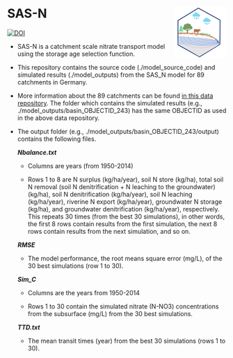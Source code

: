 # SAS-N <a href="https://github.com/tamnva/SAS_N/blob/master/sas_logo.svg"><img src="sas_logo.svg" align="right" height="120" /></a>

[![DOI](https://zenodo.org/badge/509562497.svg)](https://zenodo.org/badge/latestdoi/509562497)
- SAS-N is a catchment scale nitrate transport model using the storage age selection function.
- This repository contains the source code (./model_source_code) and simulated results (./model_outputs) from the SAS_N model for 89 catchments in Germany. 

- More information about the 89 catchments can be found [in this data repository](https://www.hydroshare.org/resource/88254bd930d1466c85992a7dea6947a4/). The folder which contains the simulated results (e.g., ./model_outputs/basin_OBJECTID_243) has the same OBJECTID as used in the above data repository.

- The output folder (e.g., ./model_outputs/basin_OBJECTID_243/output) contains the following files.

  ***Nbalance.txt***

     - Columns are years (from 1950-2014)

     - Rows 1 to 8 are N surplus (kg/ha/year), soil N store  (kg/ha), total soil N removal (soil N denitrification + N leaching to the groundwater)  (kg/ha), soil N denitrification (kg/ha/year), soil N leaching (kg/ha/year), riverine N export (kg/ha/year), groundwater N storage (kg/ha), and groundwater denitrification (kg/ha/year), respectively. This repeats 30 times (from the best 30 simulations), in other words, the first 8 rows contain results from the first simulation, the next 8 rows contain results from the next simulation, and so on.

       
  
  ***RMSE*** 
  
     - The model performance, the root means square error (mg/L), of the 30 best simulations (row 1 to 30).
  
       
  
  ***Sim_C*** 
  
     - Columns are the years from 1950-2014
  
     - Rows 1 to 30 contain the simulated nitrate (N-NO3) concentrations from the subsurface (mg/L) from the 30 best simulations.
  
       
  
  ***TTD.txt*** 
  
     - The mean transit times (year) from the best 30 simulations (rows 1 to 30).
  


​     
